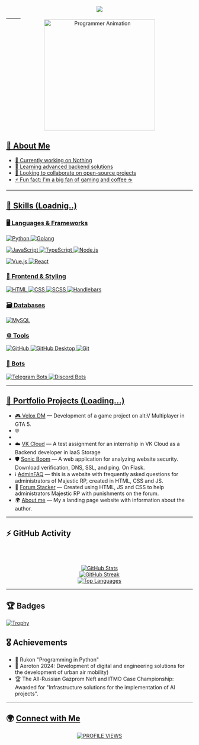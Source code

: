 <div align="center"><a href="https://sh20raj.com">
  <img src="https://readme-typing-svg.demolab.com?font=Poppins&size=40&pause=1000&color=ffffff&vCenter=true&center=true&width=800&lines=Hi+%2C+World!+👋+My+name+is+Michael"</a>
</div>
ㅤㅤㅤ

<div align="center">
  <img height="300" src="https://i.gifer.com/1abF.gif" alt="Programmer Animation" />
</div>


## 🚀 About Me  
- 🔭 Currently working on Nothing  
- 🌱 Learning advanced backend solutions  
- 👯 Looking to collaborate on open-source projects  
- ⚡ Fun fact: I'm a big fan of gaming and coffee ☕

---

## 🔧 Skills (Loadnig..)

### 🖥️ Languages & Frameworks  
![Python](https://img.shields.io/badge/Python-darkorange?logo=python&logoColor=white&style=for-the-badge)
![Golang](https://img.shields.io/badge/Go-blue?logo=go&logoColor=white&style=for-the-badge)

![JavaScript](https://img.shields.io/badge/JavaScript-darkgoldenrod?logo=javascript&logoColor=white&style=for-the-badge)
![TypeScript](https://img.shields.io/badge/TypeScript-dodgerblue?logo=typescript&logoColor=white&style=for-the-badge)
![Node.js](https://img.shields.io/badge/Node.js-darkgreen?logo=node.js&logoColor=white&style=for-the-badge)  

![Vue.js](https://img.shields.io/badge/Vue.js-seagreen?logo=vue.js&logoColor=white&style=for-the-badge)
![React](https://img.shields.io/badge/React-deepskyblue?logo=react&logoColor=white&style=for-the-badge)
 
### 🎨 Frontend & Styling  
![HTML](https://img.shields.io/badge/HTML-darkorange?logo=html5&logoColor=white&style=for-the-badge)
![CSS](https://img.shields.io/badge/CSS-darkviolet?logo=css3&logoColor=white&style=for-the-badge)
![SCSS](https://img.shields.io/badge/SCSS-indigo?logo=sass&logoColor=white&style=for-the-badge)
![Handlebars](https://img.shields.io/badge/Handlebars-darkred?logo=handlebarsdotjs&logoColor=white&style=for-the-badge)

### 🗃️ Databases  
![MySQL](https://img.shields.io/badge/-MySQL-00758F?logo=mysql&logoColor=white&style=for-the-badge)

### ⚙️ Tools  
![GitHub](https://img.shields.io/badge/github-darkslategray?logo=github&logoColor=white&style=for-the-badge)
![GitHub Desktop](https://img.shields.io/badge/GitHub%20Desktop-663399?logo=github&logoColor=white&style=for-the-badge)
![Git](https://img.shields.io/badge/git-firebrick?logo=git&logoColor=white&style=for-the-badge)

### 🤖 Bots  
![Telegram Bots](https://img.shields.io/badge/Telegram%20Bots-dodgerblue?logo=telegram&logoColor=white&style=for-the-badge)
![Discord Bots](https://img.shields.io/badge/Discord%20Bots-mediumslateblue?logo=discord&logoColor=white&style=for-the-badge)

</p>


---

## 💼 Portfolio Projects (Loading...)
- 🎮 [Velox DM]() — Development of a game project on alt:V Multiplayer in GTA 5.
- 🌐
-
- ☁️ [VK Cloud](https://github.com/HouseMiv/test-vk) — A test assignment for an internship in VK Cloud as a Backend developer in IaaS Storage
- 🛡️ [Sonic Boom](https://github.com/HouseMiv/SonicBoom) — A web application for analyzing website security. Download verification, DNS, SSL, and ping. On Flask.
-  ℹ️  [AdminFAQ](https://github.com/HouseMiv/AdminFAQ) — this is a website with frequently asked questions for administrators of Majestic RP, created in HTML, CSS and JS.
- 🧮 [Forum Stacker](https://github.com/HouseMiv/MajeticHub-Forum) — Created using HTML, JS and CSS to help administrators Majestic RP with punishments on the forum.
- 🌍 [About me](https://housemiv.github.io/HouseMiv/) — My a landing page website with information about the author.
  
---

## ⚡ GitHub Activity  

<div align="center">
<br></br>


[![GitHub Stats](https://github-stats-alpha.vercel.app/api?username=HouseMiv&cc=181824&tc=ffffff&ic=ec4899&bc=181824&hide_color=ec4899&bg_color=181824&hide_border=true&border_radius=5)](https://github.com/HouseMiv)  
[![GitHub Streak](https://streak-stats.demolab.com?user=HouseMiv&theme=radical&border_radius=5&date_format=M%20j%5B%2C%20Y%5D&card_width=500&background=181824&dates=808080&stroke=ec4899&hide_border=true&ring=ec4899&fire=ec4899&currStreakLabel=d3d3d3&currStreakNum=d3d3d3&sideNums=d3d3d3&sideLabels=d3d3d3)](#)  
[![Top Languages](https://github-readme-stats.vercel.app/api/top-langs/?username=HouseMiv&langs_count=10&title_color=ffffff&text_color=ffffff&icon_color=ec4899&bg_color=181824&hide_border=true&locale=en&custom_title=Top%20Languages&border_radius=5&card_width=500)](https://github.com/HouseMiv)






</div>

---

## 🏆 Badges
[![Trophy](https://github-profile-trophy.vercel.app/?username=HouseMiv&theme=onedark)](https://github.com/HouseMiv)


## 🎖 Achievements
- 🏅 Rukon "Programming in Python"
- 🥇 Aeroton 2024: Development of digital and engineering solutions for the development of urban air mobility)
- 🏆 The All-Russian Gazprom Neft and ITMO Case Championship: Awarded for "Infrastructure solutions for the implementation of AI projects".

---

## 🌍 [Connect with Me](https://housemiv.github.io/HouseMiv/) 

<div align="center">
   <a href="https://visitorbadge.io/status?path=https%3A%2F%2Fgithub.com%2FHouseMiv">
      <img src="https://api.visitorbadge.io/api/visitors?path=https%3A%2F%2Fgithub.com%2FHouseMiv&label=PROFILE%20VIEWS&labelColor=gray&countColor=%23007bff" alt="PROFILE VIEWS"/>
   </a>
</div>

